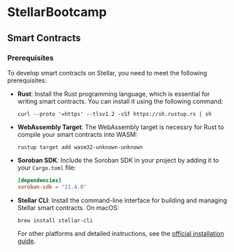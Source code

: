 # StellarBootcamp

## Smart Contracts

### Prerequisites

To develop smart contracts on Stellar, you need to meet the following prerequisites:

- **Rust**: Install the Rust programming language, which is essential for writing smart contracts. You can install it using the following command:

  ```shell
  curl --proto '=https' --tlsv1.2 -sSf https://sh.rustup.rs | sh
  ```

- **WebAssembly Target**: The WebAssembly target is necessry for Rust to compile your smart contracts into WASM:

  ```shell
  rustup target add wasm32-unknown-unknown
  ```

- **Soroban SDK**: Include the Soroban SDK in your project by adding it to your `Cargo.toml` file:

  ```toml
  [dependencies]
  soroban-sdk = "21.4.0"
  ```

- **Stellar CLI**: Install the command-line interface for building and managing Stellar smart contracts.
  On macOS:
  ```shell
  brew install stellar-cli
  ```
  For other platforms and detailed instructions, see the [official installation guide](https://developers.stellar.org/docs/tools/developer-tools/cli/install-cli).
